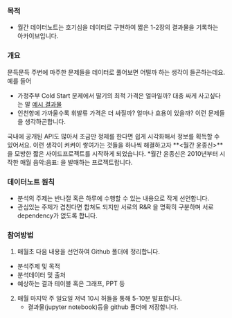 ### 목적
- 월간 데이터노트는 호기심을 데이터로 구현하여 짧은 1-2장의 결과물을 기록하는 아카이브입니다.

### 개요
문득문득 주변에 마주한 문제들을 데이터로 풀어보면 어떨까 하는 생각이 들곤하는데요. 예를 들어 
- 가정주부 Cold Start 문제에서 딸기의 최적 가격은 얼마일까? 대충 싸게 사고싶다는 말 [예시 결과물](https://blog.naver.com/bellepoque7/223044713559?)
- 인천항에 가까울수록 휘발류 가격은 더 싸질까? 얼마나 효용이 있을까? 이런 문제들을 생각하곤합니다.
  
국내에 공개된 API도 많아서 조금만 정제를 한다면 쉽게 시각화해서 정보를 획득할 수 있어서요. 이런 생각이 켜켜이 쌓여가는 것들을 하나씩 해결하고자  **<월간 윤종신>**을 모방한 짧은 사이드프로젝트를 시작하게 되었습니다. *월간 윤종신은  2010년부터 시작한 매월 음악:음표: 을 발매하는 프로젝트랍니다.

### 데이터노트 원칙
  - 분석의 주제는 반나절 혹은 하루에 수행할 수 있는 내용으로 작게 선언합니다.
  - 관심있는 주제가 겹친다면 합쳐도 되지만 서로의 R&R 을 명확히 구분하며 서로 dependency가 없도록 합니다.

### 참여방법
1. 매월초 다음 내용을 선언하여 Github 폴더에 정리합니다. 
 - 분석주제 및 목적
 - 분석데이터 및 출처
 - 예상하는 결과 테이블 혹은 그래프, PPT 등

2. 매월 마지막 주 일요일 저녁 10시 허들을 통해 5-10분 발표합니다.
   -  결과물(jupyter notebook)등을 github 폴더에 저장합니다.

    
